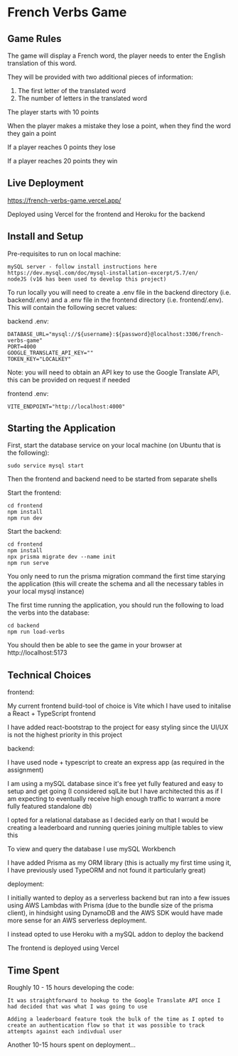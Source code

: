 # French Verbs Game

## Game Rules
The game will display a French word, the player needs to enter the English translation of this word.

They will be provided with two additional pieces of information:
1. The first letter of the translated word
2. The number of letters in the translated word

The player starts with 10 points

When the player makes a mistake they lose a point, when they find the word they gain a point

If a player reaches 0 points they lose 

If a player reaches 20 points they win

## Live Deployment

https://french-verbs-game.vercel.app/

Deployed using Vercel for the frontend and Heroku for the backend

## Install and Setup

Pre-requisites to run on local machine:

```
mySQL server - follow install instructions here https://dev.mysql.com/doc/mysql-installation-excerpt/5.7/en/
nodeJS (v16 has been used to develop this project)
```

To run locally you will need to create a .env file in the backend directory (i.e. backend/.env) and a .env file in the frontend directory (i.e. frontend/.env). This will contain the following secret values:

backend .env:

```
DATABASE_URL="mysql://${username}:${password}@localhost:3306/french-verbs-game"
PORT=4000
GOOGLE_TRANSLATE_API_KEY=""
TOKEN_KEY="LOCALKEY"
```

Note: you will need to obtain an API key to use the Google Translate API, this can be provided on request if needed 

frontend .env:

```
VITE_ENDPOINT="http://localhost:4000"
```

## Starting the Application

First, start the database service on your local machine (on Ubuntu that is the following):

```
sudo service mysql start
```

Then the frontend and backend need to be started from separate shells

Start the frontend:

```
cd frontend
npm install
npm run dev
```

Start the backend:

```
cd frontend
npm install
npx prisma migrate dev --name init
npm run serve
```

You only need to run the prisma migration command the first time starying the application (this will create the schema and all the necessary tables in your local mysql instance)

The first time running the application, you should run the following to load the verbs into the database:

```
cd backend
npm run load-verbs
```

You should then be able to see the game in your browser at http://localhost:5173

## Technical Choices

frontend:

My current frontend build-tool of choice is Vite which I have used to initalise a React + TypeScript frontend

I have added react-bootstrap to the project for easy styling since the UI/UX is not the highest priority in this project

backend:

I have used node + typescript to create an express app (as required in the assignment)

I am using a mySQL database since it's free yet fully featured and easy to setup and get going (I considered sqlLite but I have architected this as if I am expecting to eventually receive high enough traffic to warrant a more fully featured standalone db)

I opted for a relational database as I decided early on that I would be creating a leaderboard and running queries joining multiple tables to view this

To view and query the database I use mySQL Workbench

I have added Prisma as my ORM library (this is actually my first time using it, I have previously used TypeORM and not found it particularly great)

deployment:

I initially wanted to deploy as a serverless backend but ran into a few issues using AWS Lambdas with Prisma (due to the bundle size of the prisma client), in hindsight using DynamoDB and the AWS SDK would have made more sense for an AWS serverless deployment.

I instead opted to use Heroku with a mySQL addon to deploy the backend

The frontend is deployed using Vercel

## Time Spent

Roughly 10 - 15 hours developing the code:

```
It was straightforward to hookup to the Google Translate API once I had decided that was what I was going to use

Adding a leaderboard feature took the bulk of the time as I opted to create an authentication flow so that it was possible to track attempts against each indivdual user 
```

Another 10-15 hours spent on deployment...
